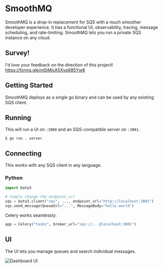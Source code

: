 # SmoothMQ

SmoothMQ is a drop-in replacement for SQS with a much smoother developer experience.
It has a functional UI, observability, tracing, message scheduling, and rate-limiting.
SmoothMQ lets you run a private SQS instance on any cloud.

## Survey!
I'd love your feedback on the direction of this project! https://forms.gle/m5iMjcA5Xvp685Yw8


<!-- A drop-in replacement for SQS designed for great developer experience and efficiency. -->

## Getting Started

SmoothMQ deploys as a single go binary and can be used by any existing SQS client.

## Running

This will run a UI on `:3000` and an SQS-compatible server on `:3001`.

```
$ go run . server
```

## Connecting

This works with any SQS client in any language.

### Python

``` py
import boto3

# Simply change the endpoint_url
sqs = boto3.client("sqs", ..., endpoint_url="http://localhost:3001")
sqs.send_message(QueueUrl="...", MessageBody="hello world")
```

Celery works seamlessly:

``` py
app = Celery("tasks", broker_url="sqs://...@localhost:3001")
```

## UI

The UI lets you manage queues and search individual messages.

![Dashboard UI](docs/queue.gif)
